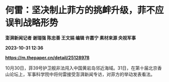 # 何雷：坚决制止菲方的挑衅升级，菲不应误判战略形势
**澎湃新闻记者 谢瑞强 陈忠善 王文娟 编辑 许嘉宁 素材来源 央视军事**

**2023-10-31 12:36**

**https://m.thepaper.cn/detail/25128978**

10月30日，菲39号护卫舰非法闯入中国黄岩岛邻近海域。31日，在第十届北京香山论坛上，军事科学院中将何雷接受澎湃新闻专访，对菲方的举动发表看法。